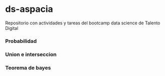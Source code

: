 # ds-aspacia
Repositorio con actividades y tareas del bootcamp data science de Talento Digital

### Probabilidad


### Union e interseccion

### Teorema de bayes

### 